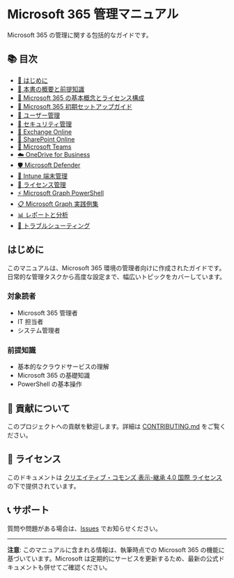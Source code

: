 # Microsoft 365 管理マニュアル

Microsoft 365 の管理に関する包括的なガイドです。

## 📚 目次

- [🚀 はじめに](#はじめに)
- [📖 本書の概要と前提知識](docs/overview-and-prerequisites.md)
- [🏢 Microsoft 365 の基本概念とライセンス構成](docs/microsoft-365-basics-and-licensing.md)
- [🔧 Microsoft 365 初期セットアップガイド](docs/initial-setup-guide.md)
- [👥 ユーザー管理](docs/user-management.md)
- [🔐 セキュリティ管理](docs/security-management.md)
- [📧 Exchange Online](docs/exchange-online.md)
- [📁 SharePoint Online](docs/sharepoint-online.md)
- [💬 Microsoft Teams](docs/teams-management.md)
- [☁️ OneDrive for Business](docs/onedrive-management.md)
- [🛡️ Microsoft Defender](docs/defender-management.md)
- [📱 Intune 端末管理](docs/intune-device-management.md)
- [🎫 ライセンス管理](docs/license-management.md)
- [⚡ Microsoft Graph PowerShell](docs/microsoft-graph-powershell.md)
- [📋 Microsoft Graph 実践例集](docs/microsoft-graph-practical-examples.md)
- [📊 レポートと分析](docs/reports-analytics.md)
- [🔧 トラブルシューティング](docs/troubleshooting.md)

## はじめに

このマニュアルは、Microsoft 365 環境の管理者向けに作成されたガイドです。日常的な管理タスクから高度な設定まで、幅広いトピックをカバーしています。

### 対象読者

- Microsoft 365 管理者
- IT 担当者
- システム管理者

### 前提知識

- 基本的なクラウドサービスの理解
- Microsoft 365 の基礎知識
- PowerShell の基本操作

## 🤝 貢献について

このプロジェクトへの貢献を歓迎します。詳細は [CONTRIBUTING.md](CONTRIBUTING.md) をご覧ください。

## 📄 ライセンス

このドキュメントは [クリエイティブ・コモンズ 表示-継承 4.0 国際 ライセンス](LICENSE.md) の下で提供されています。

## 📞 サポート

質問や問題がある場合は、[Issues](https://github.com/nahisaho/M365AdminGuide/issues) でお知らせください。

---

**注意**: このマニュアルに含まれる情報は、執筆時点での Microsoft 365 の機能に基づいています。Microsoft は定期的にサービスを更新するため、最新の公式ドキュメントも併せてご確認ください。

